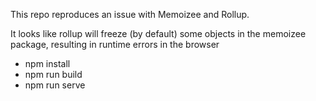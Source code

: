 This repo reproduces an issue with Memoizee and Rollup.

It looks like rollup will freeze (by default) some objects in the memoizee package,
resulting in runtime errors in the browser


- npm install
- npm run build
- npm run serve
